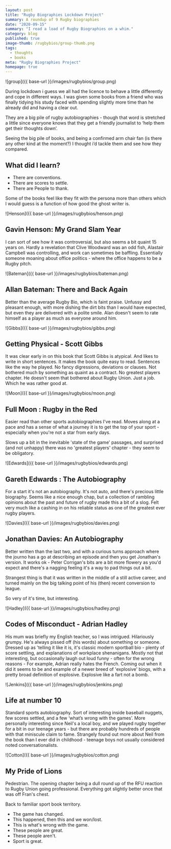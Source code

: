 ```yaml
---
layout: post
title: "Rugby Biographies Lockdown Project"
summary: A roundup of 9 Rugby biographies
date: "2020-09-15"
summary: "I read a load of Rugby Biographies on a whim."
category: blog
published: true
image-thumb: /rugbybios/group-thumb.png
tags:
  - thoughts
  - books
meta: "Rugby Biographies Project"
homepage: true
---
```


![group]({{ base-url }}/images/rugbybios/group.png)

During lockdown i guess we all had the licence to behave a little differently and cope in different ways. I was given some books from a friend who was finally tidying his study faced with spending slightly more time than he already did and having a clear out.

They are a big pile of rugby autobiographies - though that word is stretched a little since everyone knows that they get a friendly journalist to ‘help them get their thoughts down’.

Seeing the big pile of books, and being a confirmed arm chair fan (is there any other kind at the moment?) I thought i’d tackle them and see how they compared.

## What did I learn?

- There are conventions.
- There are scores to settle.
- There are People to thank.

Some of the books feel like they fit with the persona more than others which I would guess is a function of how good the ghost writer is.

![Henson]({{ base-url }}/images/rugbybios/henson.png)


## Gavin Henson: My Grand Slam Year

I can sort of see how it was controversial, but also seems a bit quaint 15 years on. Hardly a revelation that Clive Woodward was an odd fish, Alastair Campbell was controlling, and work can sometimes be baffling. Essentially someone moaning about office politics - where the office happens to be a Rugby pitch.

![Bateman]({{ base-url }}/images/rugbybios/bateman.png)


## Allan Bateman: There and Back Again

Better than the average Rugby Bio, which is faint praise. Unfussy and pleasant enough, with more dishing the dirt bits than I would have expected, but even they are delivered with a polite smile. Alan doesn't seem to rate himself as a player as much as everyone around him.

![Gibbs]({{ base-url }}/images/rugbybios/gibbs.png)


## Getting Physical - Scott Gibbs

It was clear early in on this book that Scott Gibbs is atypical. And likes to write in short sentences. It makes the book quite easy to read. Sentences like the way he played. No fancy digressions, deviations or clauses. Not bothered much by something as quaint as a contract. No greatest players chapter. He doesn't seem that bothered about Rugby Union. Just a job. Which he was rather good at.

![Moon]({{ base-url }}/images/rugbybios/moon.png)

## Full Moon : Rugby in the Red

Easier read than other sports autobiographies I've read. Moves along at a pace and has a sense of what a journey it is to get the top of your sport - especially when you're not a star from early days.

Slows up a bit in the inevitable 'state of the game' passages, and surprised (and not unhappy) there was no 'greatest players' chapter - they seem to be obligatory.

![Edwards]({{ base-url }}/images/rugbybios/edwards.png)

## Gareth Edwards : The Autobiography

For a start it's not an autobiography. It's not auto, and there's precious little biography. Seems like a nice enough chap, but a collection of rambling opinions about the past and future of rugby made this a bit of a slog. Felt very much like a cashing in on his reliable status as one of the greatest ever rugby players.

![Davies]({{ base-url }}/images/rugbybios/davies.png)

## Jonathan Davies: An Autobiography

Better written than the last two, and with a curious turns approach where the journo has a go at describing an episode and then you get Jonathan's version. It works ok - Peter Corrigan's bits are a bit more flowery as you'd expect and there's a nagging feeling it's a way to pad things out a bit.

Strangest thing is that it was written in the middle of a still active career, and turned mainly on the big talking point of his (then) recent conversion to league.

So very of it's time, but interesting.

![Hadley]({{ base-url }}/images/rugbybios/hadley.png)

## Codes of Misconduct - Adrian Hadley

His mum was briefly my English teacher, so I was intrigued. Hilariously grumpy. He's always pissed off (his words) about something or someone. Dressed up as 'telling it like it is, it's classic modern sportball bio - plenty of score settling, and explanations of workplace shenanigans. Mostly not that interesting, but occasionally laugh out loud funny - often for the wrong reasons - For example, Adrian really hates the French. Coming out when it did it seems to be and example of a newer breed of 'explosive' biogs, with a pretty broad definition of explosive. Explosive like a fart not a bomb.

![Jenkins]({{ base-url }}/images/rugbybios/jenkins.png)

## Life at number 10

Standard sports autobiography. Sort of interesting inside baseball nuggets, few scores settled, and a few ‘what’s wrong with the games’. More personally interesting since Neil's a local boy, and we played rugby together for a bit in our teenage years - but there are probably hundreds of people with that miniscule claim to fame. Strangely found out more about Neil from the book than I ever did in childhood - teenage boys not usually considered noted conversationalists.

![Cotton]({{ base-url }}/images/rugbybios/cotton.png)

## My Pride of Lions

Pedestrian. The opening chapter being a dull round up of the RFU reaction to Rugby Union going professional. Everything got slightly better once that was off Fran's chest.

Back to familiar sport book territory. 

- The game has changed.
- This happened, then this and we won/lost.
- This is what's wrong with the game.
- These people are great.
- These people aren't.
- Sport is great.